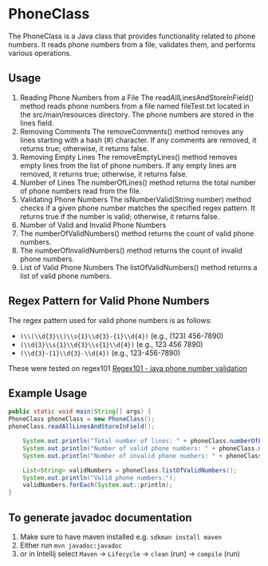 # PhoneClass
The PhoneClass is a Java class that provides functionality related to phone numbers. It reads phone numbers from a file, validates them, and performs various operations.

## Usage
1. Reading Phone Numbers from a File The readAllLinesAndStoreInField() method reads phone numbers from a file named fileTest.txt located in the src/main/resources directory. The phone numbers are stored in the lines field.
2. Removing Comments The removeComments() method removes any lines starting with a hash (#) character. If any comments are removed, it returns true; otherwise, it returns false.
3. Removing Empty Lines The removeEmptyLines() method removes empty lines from the list of phone numbers. If any empty lines are removed, it returns true; otherwise, it returns false.
4. Number of Lines The numberOfLines() method returns the total number of phone numbers read from the file.
5. Validating Phone Numbers The isNumberValid(String number) method checks if a given phone number matches the specified regex pattern. It returns true if the number is valid; otherwise, it returns false.
6. Number of Valid and Invalid Phone Numbers
7. The numberOfValidNumbers() method returns the count of valid phone numbers. 
8. The numberOfInvalidNumbers() method returns the count of invalid phone numbers. 
9. List of Valid Phone Numbers The listOfValidNumbers() method returns a list of valid phone numbers.

## Regex Pattern for Valid Phone Numbers
The regex pattern used for valid phone numbers is as follows:

- `(\\(\\d{3}\\)\\s{1}\\d{3}-{1}\\d{4})` (e.g., (123) 456-7890)
- `(\\d{3}\\s{1}\\d{3}\\s{1}\\d{4})` (e.g., 123 456 7890)
- `(\\d{3}-{1}\\d{3}-\\d{4})` (e.g., 123-456-7890)

These were tested on regex101 [Regex101 - java phone number validation](https://regex101.com/r/rC9rKO/2)

## Example Usage

```java
public static void main(String[] args) {
PhoneClass phoneClass = new PhoneClass();
phoneClass.readAllLinesAndStoreInField();

    System.out.println("Total number of lines: " + phoneClass.numberOfLines());
    System.out.println("Number of valid phone numbers: " + phoneClass.numberOfValidNumbers());
    System.out.println("Number of invalid phone numbers: " + phoneClass.numberOfInvalidNumbers());

    List<String> validNumbers = phoneClass.listOfValidNumbers();
    System.out.println("Valid phone numbers:");
    validNumbers.forEach(System.out::println);
}
```

## To generate javadoc documentation

1. Make sure to have maven installed e.g. `sdkman install maven`
2. Either run `mvn javadoc:javadoc` 
3. or in Intellij select `Maven` -> `Lifecycle` -> `clean` (run) -> `compile` (run)
